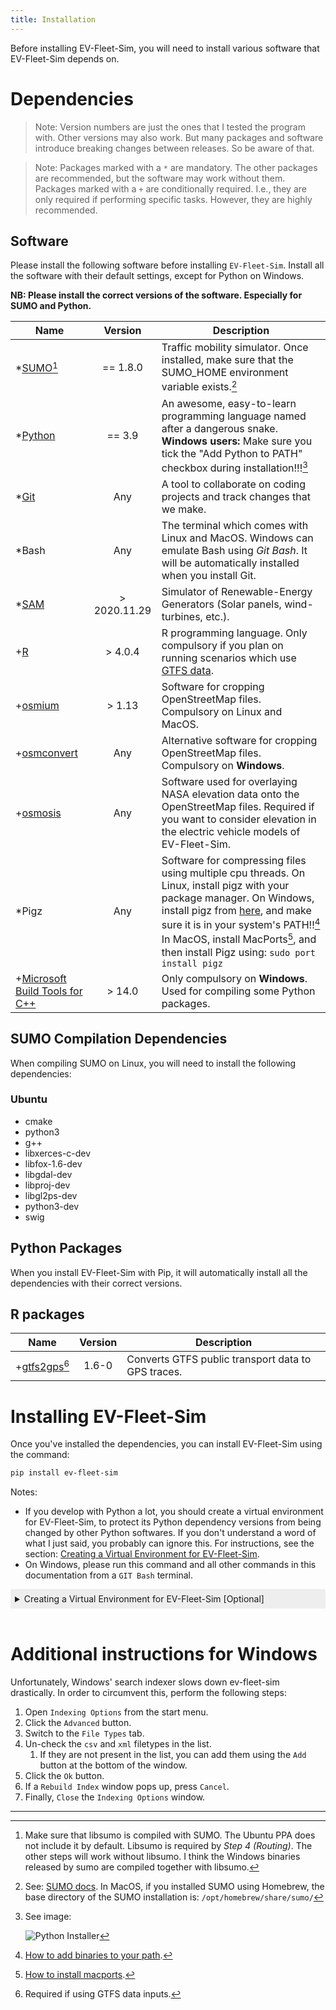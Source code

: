 ```yaml
---
title: Installation
---
```


Before installing EV-Fleet-Sim, you will need to install various software that EV-Fleet-Sim depends on.

Dependencies
============

> Note: Version numbers are just the ones that I tested the program with. Other 
> versions may also work. But many packages and software introduce breaking 
> changes between releases. So be aware of that.

> Note: Packages marked with a `*` are mandatory. The other packages are 
> recommended, but the software may work without them. Packages marked with a
> `+` are conditionally required. I.e., they are only required if performing 
> specific tasks. However, they are highly recommended.


Software
--------

Please install the following software before installing `EV-Fleet-Sim`. Install all the software with their default settings, except for Python on Windows.

**NB: Please install the correct versions of the software. Especially for SUMO and Python.**

| Name                                |                Version               | Description                                                                                                                                                                                                                                                                              |
|-------------------------------------|:------------------------------------:|------------------------------------------------------------------------------------------------------------------------------------------------------------------------------------------------------------------------------------------------------------------------------------------|
| *[SUMO][1][^1]                     | == 1.8.0 <!-- **OR** 1.14.1[^7] --> | Traffic mobility simulator. Once installed, make sure that the SUMO_HOME environment variable exists.[^0]                                                                                                                                                                               |
| *[Python][2]                        |                == 3.9                | An awesome, easy-to-learn programming language named after a dangerous snake. **Windows users:** Make sure you tick the "Add Python to PATH" checkbox during installation!!![^5]                                                                                                        |
| *[Git][3]                           |                  Any                 | A tool to collaborate on coding projects and track changes that we make.                                                                                                                                                                                                                 |
| *Bash                               |                  Any                 | The terminal which comes with Linux and MacOS. Windows can emulate Bash using *Git Bash*. It will be automatically installed when you install Git.                                                                                                                                       |
| *[SAM][4]                           |             > 2020.11.29             | Simulator of Renewable-Energy Generators (Solar panels, wind-turbines, etc.).                                                                                                                                                                                                            |
| +[R][5]                             |                > 4.0.4               | R programming language. Only compulsory if you plan on running scenarios which use [GTFS data](https://gtfs.org/).                                                                                                                                                                       |
| +[osmium][6]                        |                > 1.13                | Software for cropping OpenStreetMap files. Compulsory on Linux and MacOS.                                                                                                                                                                                                                |
| +[osmconvert][7]                    |                  Any                 | Alternative software for cropping OpenStreetMap files. Compulsory on **Windows**.                                                                                                                                                                                                        |
| +[osmosis][8]                       |                  Any                 | Software used for overlaying NASA elevation data onto the OpenStreetMap files. Required if you want to consider elevation in the electric vehicle models of EV-Fleet-Sim.                                                                                                                |
| *Pigz                               |                  Any                 | Software for compressing files using multiple cpu threads. On Linux, install pigz with your package manager. On Windows, install pigz from [here][10], and make sure it is in your system's PATH!![^3] In MacOS, install MacPorts[^4], and then install Pigz using: `sudo port install pigz` |
| +[Microsoft Build Tools for C++][9] |                > 14.0                | Only compulsory on **Windows**. Used for compiling some Python packages.                                                                                                                                                                                                                 |

[1]: https://www.eclipse.org/sumo/
[2]: https://www.python.org/
[3]: http://git-scm.com/
[4]: https://sam.nrel.gov/
[5]: https://cran.r-project.org/
[6]: https://osmcode.org/osmium-tool/
[7]: https://wiki.openstreetmap.org/wiki/Osmconvert
[8]: https://wiki.openstreetmap.org/wiki/Osmosis
[9]: https://visualstudio.microsoft.com/visual-cpp-build-tools/
[10]: https://blog.kowalczyk.info/software/pigz-for-windows.html


SUMO Compilation Dependencies
-----------------------------

When compiling SUMO on Linux, you will need to install the following dependencies:

### Ubuntu

- cmake 
- python3 
- g++ 
- libxerces-c-dev 
- libfox-1.6-dev 
- libgdal-dev 
- libproj-dev 
- libgl2ps-dev 
- python3-dev 
- swig  <!-- I think... -->


Python Packages
---------------

When you install EV-Fleet-Sim with Pip, it will automatically install all the dependencies with their correct versions.


R packages
----------

| Name                | Version | Description                                        |
|---------------------|:-------:|----------------------------------------------------|
| +[gtfs2gps][1][^6] |  1.6-0  | Converts GTFS public transport data to GPS traces. |

[1]: https://github.com/ipeaGIT/gtfs2gps/

Installing EV-Fleet-Sim
=======================

Once you've installed the dependencies, you can install EV-Fleet-Sim using the command:

```sh
pip install ev-fleet-sim
```

Notes: 

* If you develop with Python a lot, you should create a virtual environment for EV-Fleet-Sim, to protect its Python dependency versions from being changed by other Python softwares. If you don't understand a word of what I just said, you probably can ignore this. For instructions, see the section: [Creating a Virtual Environment for  EV-Fleet-Sim](#venv).
* On Windows, please run this command and all other commands in this documentation from a `GIT Bash` terminal.


<details markdown='1' style="background:#EEEEEE;padding: 0.5em;">
<summary><a id=venv></a>Creating a Virtual Environment for  EV-Fleet-Sim [Optional]</summary><br>
Simply run the command `python -m venv <venv-path>`, where `<venv-path>` is the path where you would like to save your virtual environment. Unfortunately, you will need to activate the virtual environment every time you want to run EV-Fleet-Sim. Do this by running one of the following commands, depending on your platform:

| Platform    | Shell      | Command to activate virtual environment |
|-------------|------------|-----------------------------------------|
| Linux/MacOS | bash/zsh   | `source <venv-path>/bin/activate`       |
| Windows     | GIT Bash   | `source <venv-path>/Scripts/activate`   |

After you have activated the venv, you can install ev-fleet-sim into it with `pip install ev-fleet-sim`.

You can deactivate your virtual environment using the `deactivate` command.
</details><br>

Additional instructions for Windows
===================================

Unfortunately, Windows' search indexer slows down ev-fleet-sim drastically. In order to circumvent this, perform the following steps:

1. Open `Indexing Options` from the start menu. 
2. Click the `Advanced` button.
3. Switch to the `File Types` tab.
4. Un-check the `csv` and `xml` filetypes in the list.
    1. If they are not present in the list, you can add them using the `Add` button at the bottom of the window.
5. Click the `Ok` button.
6. If a `Rebuild Index` window pops up, press `Cancel`.
7. Finally, `Close` the `Indexing Options` window.

---

[^0]: See: [SUMO docs](https://sumo.dlr.de/docs/Basics/Basic_Computer_Skills.html#sumo_home).
      In MacOS, if you installed SUMO using Homebrew, the base directory of
      the SUMO installation is: `/opt/homebrew/share/sumo/`

[^1]: Make sure that libsumo is compiled with SUMO. The Ubuntu PPA does not 
      include it by default. Libsumo is required by *Step 4 (Routing)*. The 
      other steps will work without libsumo. I think the Windows binaries 
      released by sumo are compiled together with libsumo.

[^3]: [How to add binaries to your path](https://zwbetz.com/how-to-add-a-binary-to-your-path-on-macos-linux-windows/#windows-gui).

[^4]: [How to install macports](https://www.macports.org/install.php).

[^5]: See image:
    
      ![Python Installer]({{site.baseurl}}/assets/images/docs/python_installation.png)

[^6]: Required if using GTFS data inputs. 

<!-- [^7]: It is recommended to install v.1.14.1, as it includes a new and improved electric vehicle model. If you want to run the older "Kurzheivel" simulation model, install v.1.8.0. Whichever version of SUMO you install, make sure that the Python package, `libsumo` is also the same version (e.g. by running `pip install libsumo==1.14.1` if you have installed Sumo 1.14.1). -->
